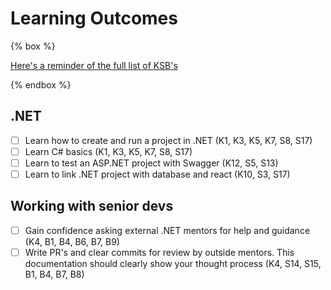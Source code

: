 # Learning Outcomes

{% box %}

[Here's a reminder of the full list of KSB's](/course/ksb)

{% endbox %}

## .NET
- [ ] Learn how to create and run a project in .NET (K1, K3, K5, K7, S8, S17)
- [ ] Learn C# basics (K1, K3, K5, K7, S8, S17)
- [ ] Learn to test an ASP.NET project with Swagger (K12, S5, S13)
- [ ] Learn to link .NET project with database and react (K10, S3, S17)

## Working with senior devs
- [ ] Gain confidence asking external .NET mentors for help and guidance (K4, B1, B4, B6, B7, B9)
- [ ] Write PR's and clear commits for review by outside mentors. This documentation should clearly show your thought process (K4, S14, S15, B1, B4, B7, B8)